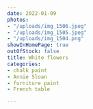 ```yaml
---
date: 2022-01-09
photos:
- "/uploads/img_1506.jpeg"
- "/uploads/img_1505.jpeg"
- "/uploads/img_1504.png"
showInHomePage: true
outOfStock: false
title: White flowers
categories:
- chalk paint
- Annie Sloan
- furniture paint
- French table

---
```

